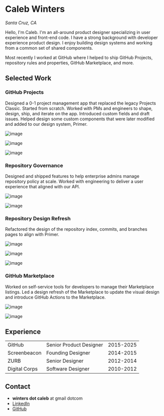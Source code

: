 # Caleb Winters

_Santa Cruz, CA_

Hello, I'm Caleb. I'm an all-around product designer specializing in user experience and front-end code. I have a strong background with developer experience product design. I enjoy building design systems and working from a common set of shared components. 

Most recently I worked at GitHub where I helped to ship GitHub Projects, repository rules and properties, GitHub Marketplace, and more. 

## Selected Work

### GitHub Projects

Designed a 0-1 project management app that replaced the legacy Projects Classic. Started from scratch. Worked with PMs and engineers to shape, design, ship, and iterate on the app. Introduced custom fields and draft issues. Helped design some custom components that were later modified and added to our design system, Primer.

![image](images/projects-table.png)

![image](images/projects-board.png)

![image](images/projects-menus.png)

### Repository Governance

Designed and shipped features to help enterprise admins manage repository policy at scale. Worked with engineering to deliver a user experience that aligned with our API. 

![image](images/repos-props.png)

![image](images/repos-rules.png)

### Repository Design Refresh

Refactored the design of the repository index, commits, and branches pages to align with Primer.

![image](images/repos-index.png)

![image](images/repos-commits.png)

![image](images/repos-branches.png)


### GitHub Marketplace

Worked on self-service tools for developers to manage their Marketplace listings. Led a design refresh of the Marketplace to update the visual design and introduce GitHub Actions to the Marketplace.

![image](images/marketplace-index.png)

![image](images/marketplace-show.png)

## Experience

|  |  |  |
| --- | --- | --- |
| GitHub | Senior Product Designer | 2015-2025 |
| Screenbeacon | Founding Designer | 2014-2015 |
| ZURB | Senior Designer | 2012-2014 |
| Digital Corps | Software Designer | 2010-2012 |

## Contact

- **winters dot caleb** at gmail dotcom
- [LinkedIn](www.linkedin.com/in/calebwinters)
- [GitHub](https://github.com/cmwinters)